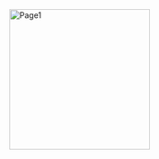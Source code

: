 <div style="display: flex; flex-wrap: wrap; gap: 10px;">
  <img src="screenshots/ss1.jpeg" alt="Page1" width="250" />
</div>
